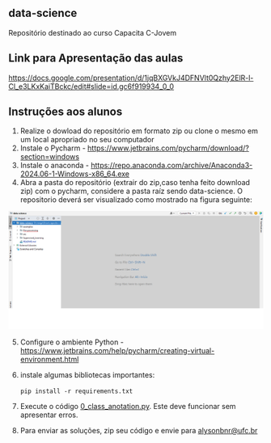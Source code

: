 ## data-science 
Repositório destinado ao curso Capacita C-Jovem


##  Link para Apresentação das aulas
https://docs.google.com/presentation/d/1jqBXGVkJ4DFNVlt0Qzhy2ElR-l-Cl_e3LKxKaiTBckc/edit#slide=id.gc6f919934_0_0

## Instruções aos alunos

1) Realize o dowload do repositório em formato zip ou clone o mesmo em um local apropriado no seu computador
2) Instale o Pycharm - https://www.jetbrains.com/pycharm/download/?section=windows
3) Instale o anaconda - https://repo.anaconda.com/archive/Anaconda3-2024.06-1-Windows-x86_64.exe
4) Abra a pasta do repositório (extrair do zip,caso tenha feito download zip) com o pycharm, considere a pasta raíz sendo data-science. O repositorio deverá ser visualizado como mostrado na figura seguinte:

![](src/data/img_dir.png)

5) Configure o ambiente Python - https://www.jetbrains.com/help/pycharm/creating-virtual-environment.html
6)  instale algumas bibliotecas importantes: 

    ``pip install -r requirements.txt``
7) Execute o código [0_class_anotation.py](Pre-processing%2FUnidade1%2F0_class_anotation.py). Este deve funcionar sem apresentar erros.

8) Para enviar as soluções, zip seu código e envie para alysonbnr@ufc.br